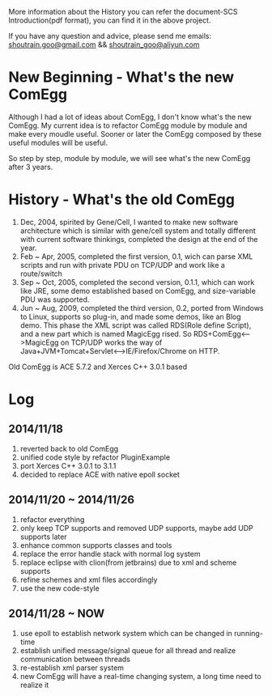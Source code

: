More information about the History you can refer the document-SCS Introduction(pdf format), you can find it in the above project.

If you have any question and advice, please send me emails: shoutrain.goo@gmail.com && shoutrain_goo@aliyun.com

New Beginning - What's the new ComEgg
==================
Although I had a lot of ideas about ComEgg, I don't know what's the new ComEgg.  My current idea is to refactor ComEgg module by module and make every moudle useful.  Sooner or later the ComEgg composed by these useful modules will be useful.

So step by step, module by module, we will see what's the new ComEgg after 3 years.

History - What's the old ComEgg
==================
1. Dec, 2004, spirited by Gene/Cell, I wanted to make new software architecture which is similar with gene/cell system and totally different with current software thinkings, completed the design at the end of the year.
2. Feb ~ Apr, 2005, completed the first version, 0.1, wich can parse XML scripts and run with private PDU on TCP/UDP and work like a route/switch
3. Sep ~ Oct, 2005, completed the second version, 0.1.1, which can work like JRE, some demo established based on ComEgg, and size-variable PDU was supported.
4. Jun ~ Aug, 2009, completed the third version, 0.2, ported from Windows to Linux, supports so plug-in, and made some demos, like an Blog demo.  This phase the XML script was called RDS(Role define Script), and a new part which is named MagicEgg rised.  So RDS+ComEgg<-->MagicEgg on TCP/UDP works the way of Java+JVM+Tomcat+Servlet<-->IE/Firefox/Chrome on HTTP.

Old ComEgg is ACE 5.7.2 and Xerces C++ 3.0.1 based

Log
==================
2014/11/18
---------
1. reverted back to old ComEgg
2. unified code style by refactor PluginExample
3. port Xerces C++ 3.0.1 to 3.1.1
4. decided to replace ACE with native epoll socket

2014/11/20 ~ 2014/11/26
---------
1. refactor everything
2. only keep TCP supports and removed UDP supports, maybe add UDP supports later
3. enhance common supports classes and tools
4. replace the error handle stack with normal log system
5. replace eclipse with clion(from jetbrains) due to xml and scheme supports
6. refine schemes and xml files accordingly
7. use the new code-style

2014/11/28 ~ NOW
---------
1. use epoll to establish network system which can be changed in running-time
2. establish unified message/signal queue for all thread and realize communication between threads
3. re-establish xml parser system
4. new ComEgg will have a real-time changing system, a long time need to realize it
